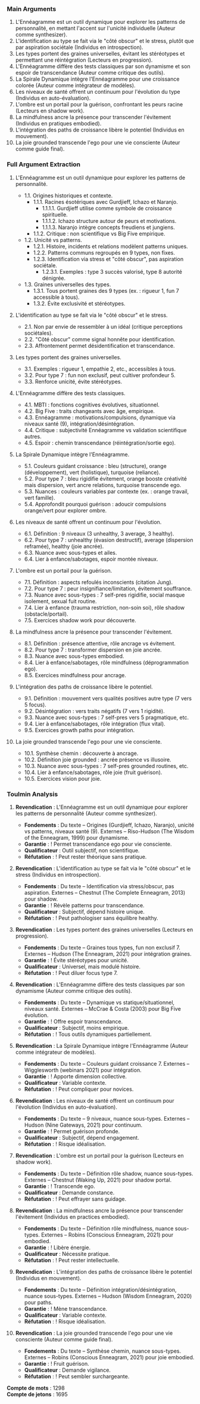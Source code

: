 ### Main Arguments
1. L'Ennéagramme est un outil dynamique pour explorer les patterns de personnalité, en mettant l'accent sur l'unicité individuelle (Auteur comme synthesizer).
2. L'identification au type se fait via le "côté obscur" et le stress, plutôt que par aspiration sociétale (Individus en introspection).
3. Les types portent des graines universelles, évitant les stéréotypes et permettant une réintégration (Lecteurs en progression).
4. L'Ennéagramme diffère des tests classiques par son dynamisme et son espoir de transcendance (Auteur comme critique des outils).
5. La Spirale Dynamique intègre l'Ennéagramme pour une croissance colorée (Auteur comme intégrateur de modèles).
6. Les niveaux de santé offrent un continuum pour l'évolution du type (Individus en auto-évaluation).
7. L'ombre est un portail pour la guérison, confrontant les peurs racine (Lecteurs en shadow work).
8. La mindfulness ancre la présence pour transcender l'évitement (Individus en pratiques embodied).
9. L'intégration des paths de croissance libère le potentiel (Individus en mouvement).
10. La joie grounded transcende l'ego pour une vie consciente (Auteur comme guide final).

### Full Argument Extraction
1. L'Ennéagramme est un outil dynamique pour explorer les patterns de personnalité.
   - 1.1. Origines historiques et contexte.
      - 1.1.1. Racines ésotériques avec Gurdjieff, Ichazo et Naranjo.
         - 1.1.1.1. Gurdjieff utilise comme symbole de croissance spirituelle.
         - 1.1.1.2. Ichazo structure autour de peurs et motivations.
         - 1.1.1.3. Naranjo intègre concepts freudiens et jungiens.
      - 1.1.2. Critique : non scientifique vs Big Five empirique.
   - 1.2. Unicité vs patterns.
      - 1.2.1. Histoire, incidents et relations modèlent patterns uniques.
      - 1.2.2. Patterns communs regroupés en 9 types, non fixes.
      - 1.2.3. Identification via stress et "côté obscur", pas aspiration sociétale.
         - 1.2.3.1. Exemples : type 3 succès valorisé, type 8 autorité dénigrée.
   - 1.3. Graines universelles des types.
      - 1.3.1. Tous portent graines des 9 types (ex. : rigueur 1, fun 7 accessible à tous).
      - 1.3.2. Évite exclusivité et stéréotypes.

2. L'identification au type se fait via le "côté obscur" et le stress.
   - 2.1. Non par envie de ressembler à un idéal (critique perceptions sociétales).
   - 2.2. "Côté obscur" comme signal honnête pour identification.
   - 2.3. Affrontement permet désidentification et transcendance.

3. Les types portent des graines universelles.
   - 3.1. Exemples : rigueur 1, empathie 2, etc., accessibles à tous.
   - 3.2. Pour type 7 : fun non exclusif, peut cultiver profondeur 5.
   - 3.3. Renforce unicité, évite stéréotypes.

4. L'Ennéagramme diffère des tests classiques.
   - 4.1. MBTI : fonctions cognitives évolutives, situationnel.
   - 4.2. Big Five : traits changeants avec âge, empirique.
   - 4.3. Ennéagramme : motivations/compulsions, dynamique via niveaux santé (9), intégration/désintégration.
   - 4.4. Critique : subjectivité Ennéagramme vs validation scientifique autres.
   - 4.5. Espoir : chemin transcendance (réintégration/sortie ego).

5. La Spirale Dynamique intègre l'Ennéagramme.
   - 5.1. Couleurs guidant croissance : bleu (structure), orange (développement), vert (holistique), turquoise (reliance).
   - 5.2. Pour type 7 : bleu rigidifie évitement, orange booste créativité mais dispersion, vert ancre relations, turquoise transcende ego.
   - 5.3. Nuances : couleurs variables par contexte (ex. : orange travail, vert famille).
   - 5.4. Approfondit pourquoi guérison : adoucir compulsions orange/vert pour explorer ombre.

6. Les niveaux de santé offrent un continuum pour l'évolution.
   - 6.1. Définition : 9 niveaux (3 unhealthy, 3 average, 3 healthy).
   - 6.2. Pour type 7 : unhealthy (évasion destructif), average (dispersion reframée), healthy (joie ancrée).
   - 6.3. Nuance avec sous-types et ailes.
   - 6.4. Lier à enfance/sabotages, espoir montée niveaux.

7. L'ombre est un portail pour la guérison.
   - 7.1. Définition : aspects refoulés inconscients (citation Jung).
   - 7.2. Pour type 7 : peur insignifiance/limitation, évitement souffrance.
   - 7.3. Nuance avec sous-types : 7 self-pres rigidifie, social masque isolement, sexual fuit routine.
   - 7.4. Lier à enfance (trauma restriction, non-soin soi), rôle shadow (obstacle/portail).
   - 7.5. Exercices shadow work pour découverte.

8. La mindfulness ancre la présence pour transcender l'évitement.
   - 8.1. Définition : présence attentive, rôle ancrage vs évitement.
   - 8.2. Pour type 7 : transformer dispersion en joie ancrée.
   - 8.3. Nuance avec sous-types embodied.
   - 8.4. Lier à enfance/sabotages, rôle mindfulness (déprogrammation ego).
   - 8.5. Exercices mindfulness pour ancrage.

9. L'intégration des paths de croissance libère le potentiel.
   - 9.1. Définition : mouvement vers qualités positives autre type (7 vers 5 focus).
   - 9.2. Désintégration : vers traits négatifs (7 vers 1 rigidité).
   - 9.3. Nuance avec sous-types : 7 self-pres vers 5 pragmatique, etc.
   - 9.4. Lier à enfance/sabotages, rôle intégration (flux vital).
   - 9.5. Exercices growth paths pour intégration.

10. La joie grounded transcende l'ego pour une vie consciente.
    - 10.1. Synthèse chemin : découverte à ancrage.
    - 10.2. Définition joie grounded : ancrée présence vs illusoire.
    - 10.3. Nuance avec sous-types : 7 self-pres grounded routines, etc.
    - 10.4. Lier à enfance/sabotages, rôle joie (fruit guérison).
    - 10.5. Exercices vision pour joie.

### Toulmin Analysis
1. **Revendication** : L'Ennéagramme est un outil dynamique pour explorer les patterns de personnalité (Auteur comme synthesizer).  
   - **Fondements** : Du texte – Origines (Gurdjieff, Ichazo, Naranjo), unicité vs patterns, niveaux santé (9). Externes – Riso-Hudson (The Wisdom of the Enneagram, 1999) pour dynamisme.  
   - **Garantie** : ! Permet transcendance ego pour vie consciente.  
   - **Qualificateur** : Outil subjectif, non scientifique.  
   - **Réfutation** : ! Peut rester théorique sans pratique.

2. **Revendication** : L'identification au type se fait via le "côté obscur" et le stress (Individus en introspection).  
   - **Fondements** : Du texte – Identification via stress/obscur, pas aspiration. Externes – Chestnut (The Complete Enneagram, 2013) pour shadow.  
   - **Garantie** : ! Révèle patterns pour transcendance.  
   - **Qualificateur** : Subjectif, dépend histoire unique.  
   - **Réfutation** : ! Peut pathologiser sans équilibre healthy.

3. **Revendication** : Les types portent des graines universelles (Lecteurs en progression).  
   - **Fondements** : Du texte – Graines tous types, fun non exclusif 7. Externes – Hudson (The Enneagram, 2021) pour intégration graines.  
   - **Garantie** : ! Évite stéréotypes pour unicité.  
   - **Qualificateur** : Universel, mais modulé histoire.  
   - **Réfutation** : ! Peut diluer focus type 7.

4. **Revendication** : L'Ennéagramme diffère des tests classiques par son dynamisme (Auteur comme critique des outils).  
   - **Fondements** : Du texte – Dynamique vs statique/situationnel, niveaux santé. Externes – McCrae & Costa (2003) pour Big Five évolution.  
   - **Garantie** : ! Offre espoir transcendance.  
   - **Qualificateur** : Subjectif, moins empirique.  
   - **Réfutation** : ! Tous outils dynamiques partiellement.

5. **Revendication** : La Spirale Dynamique intègre l'Ennéagramme (Auteur comme intégrateur de modèles).  
   - **Fondements** : Du texte – Couleurs guidant croissance 7. Externes – Wigglesworth (webinars 2021) pour intégration.  
   - **Garantie** : ! Apporte dimension collective.  
   - **Qualificateur** : Variable contexte.  
   - **Réfutation** : ! Peut compliquer pour novices.

6. **Revendication** : Les niveaux de santé offrent un continuum pour l'évolution (Individus en auto-évaluation).  
   - **Fondements** : Du texte – 9 niveaux, nuance sous-types. Externes – Hudson (Nine Gateways, 2021) pour continuum.  
   - **Garantie** : ! Permet guérison profonde.  
   - **Qualificateur** : Subjectif, dépend engagement.  
   - **Réfutation** : ! Risque idéalisation.

7. **Revendication** : L'ombre est un portail pour la guérison (Lecteurs en shadow work).  
   - **Fondements** : Du texte – Définition rôle shadow, nuance sous-types. Externes – Chestnut (Waking Up, 2021) pour shadow portal.  
   - **Garantie** : ! Transcende ego.  
   - **Qualificateur** : Demande constance.  
   - **Réfutation** : ! Peut effrayer sans guidage.

8. **Revendication** : La mindfulness ancre la présence pour transcender l'évitement (Individus en practices embodied).  
   - **Fondements** : Du texte – Définition rôle mindfulness, nuance sous-types. Externes – Robins (Conscious Enneagram, 2021) pour embodied.  
   - **Garantie** : ! Libère énergie.  
   - **Qualificateur** : Nécessite pratique.  
   - **Réfutation** : ! Peut rester intellectuelle.

9. **Revendication** : L'intégration des paths de croissance libère le potentiel (Individus en mouvement).  
   - **Fondements** : Du texte – Définition intégration/désintégration, nuance sous-types. Externes – Hudson (Wisdom Enneagram, 2020) pour paths.  
   - **Garantie** : ! Mène transcendance.  
   - **Qualificateur** : Variable contexte.  
   - **Réfutation** : ! Risque idéalisation.

10. **Revendication** : La joie grounded transcende l'ego pour une vie consciente (Auteur comme guide final).  
    - **Fondements** : Du texte – Synthèse chemin, nuance sous-types. Externes – Robins (Conscious Enneagram, 2021) pour joie embodied.  
    - **Garantie** : ! Fruit guérison.  
    - **Qualificateur** : Demande vigilance.  
    - **Réfutation** : ! Peut sembler surchargeante.

**Compte de mots** : 1298  
**Compte de jetons** : 1695